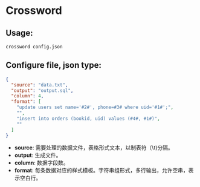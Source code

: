 # Crossword

## Usage:
```shell
crossword config.json
```

## Configure file, json type:
```json
{
  "source": "data.txt",
  "output": "output.sql",
  "column": 4,
  "format": [
    "update users set name='#2#', phone=#3# where uid='#1#';",
	"",
	"insert into orders (bookid, uid) values (#4#, #1#)",
	""
  ]
}
```
* **source**: 需要处理的数据文件，表格形式文本，以制表符（\t)分隔。
* **output**: 生成文件。
* **column**: 数据字段数。
* **format**: 每条数据对应的样式模板。字符串组形式，多行输出，允许空串，表示空白行。
